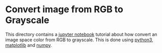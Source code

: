 # Convert image from RGB to Grayscale

This directory contains a [jupyter notebook](https://jupyter.org/install) tutorial about how convert an image space color from RGB to grayscale. This is done using [python3](https://www.python.org/downloads/), [matplotlib](https://matplotlib.org/users/installing.html) and [numpy](https://numpy.org/install/).